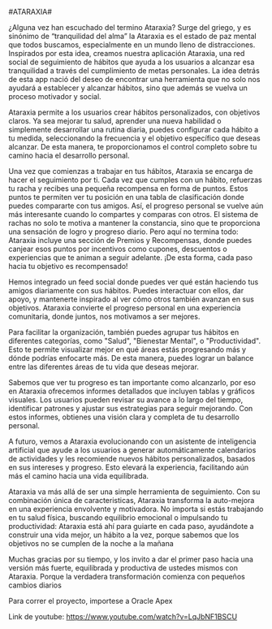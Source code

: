 #ATARAXIA#

¿Alguna vez han escuchado del termino Ataraxia? Surge del griego, y es sinónimo de “tranquilidad del alma” la Ataraxia es el estado de paz mental que todos buscamos, especialmente en un mundo lleno de distracciones. Inspirados por esta idea, creamos nuestra aplicación Ataraxia, una red social de seguimiento de hábitos que ayuda a los usuarios a alcanzar esa tranquilidad a través del cumplimiento de metas personales. La idea detrás de esta app nació del deseo de encontrar una herramienta que no solo nos ayudará a establecer y alcanzar hábitos, sino que además se vuelva un proceso motivador y social.

Ataraxia permite a los usuarios crear hábitos personalizados, con objetivos claros. Ya sea mejorar tu salud, aprender una nueva habilidad o simplemente desarrollar una rutina diaria, puedes configurar cada hábito a tu medida, seleccionando la frecuencia y el objetivo específico que deseas alcanzar. De esta manera, te proporcionamos el control completo sobre tu camino hacia el desarrollo personal.

Una vez que comienzas a trabajar en tus hábitos, Ataraxia se encarga de hacer el seguimiento por ti. Cada vez que cumples con un hábito, refuerzas tu racha y recibes una pequeña recompensa en forma de puntos. Estos puntos te permiten ver tu posición en una tabla de clasificación donde puedes compararte con tus amigos. Así, el progreso personal se vuelve aún más interesante cuando lo compartes y comparas con otros. El sistema de rachas no solo te motiva a mantener la constancia, sino que te proporciona una sensación de logro y progreso diario. Pero aquí no termina todo: Ataraxia incluye una sección de Premios y Recompensas, donde puedes canjear esos puntos por incentivos como cupones, descuentos o experiencias que te animan a seguir adelante. ¡De esta forma, cada paso hacia tu objetivo es recompensado!

Hemos integrado un feed social donde puedes ver qué están haciendo tus amigos diariamente con sus hábitos. Puedes interactuar con ellos, dar apoyo, y mantenerte inspirado al ver cómo otros también avanzan en sus objetivos. Ataraxia convierte el progreso personal en una experiencia comunitaria, donde juntos, nos motivamos a ser mejores.

Para facilitar la organización, también puedes agrupar tus hábitos en diferentes categorías, como "Salud", "Bienestar Mental", o "Productividad". Esto te permite visualizar mejor en qué áreas estás progresando más y dónde podrías enfocarte más. De esta manera, puedes lograr un balance entre las diferentes áreas de tu vida que deseas mejorar.

Sabemos que ver tu progreso es tan importante como alcanzarlo, por eso en Ataraxia ofrecemos informes detallados que incluyen tablas y gráficos visuales. Los usuarios pueden revisar su avance a lo largo del tiempo, identificar patrones y ajustar sus estrategias para seguir mejorando. Con estos informes, obtienes una visión clara y completa de tu desarrollo personal.

A futuro, vemos a Ataraxia evolucionando con un asistente de inteligencia artificial que ayude a los usuarios a generar automáticamente calendarios de actividades y les recomiende nuevos hábitos personalizados, basados en sus intereses y progreso. Esto elevará la experiencia, facilitando aún más el camino hacia una vida equilibrada.

Ataraxia va más allá de ser una simple herramienta de seguimiento. Con su combinación única de caracteristicas, Ataraxia transforma la auto-mejora en una experiencia envolvente y motivadora. No importa si estás trabajando en tu salud física, buscando equilibrio emocional o impulsando tu productividad: Ataraxia está ahí para guiarte en cada paso, ayudándote a construir una vida mejor, un hábito a la vez, porque sabemos que los objetivos no se cumplen de la noche a la mañana

Muchas gracias por su tiempo, y los invito a dar el primer paso hacia una versión más fuerte, equilibrada y productiva de ustedes mismos con Ataraxia. Porque la verdadera transformación comienza con pequeños cambios diarios

Para correr el proyecto, importese a Oracle Apex

Link de youtube: https://www.youtube.com/watch?v=LqJbNF1BSCU
